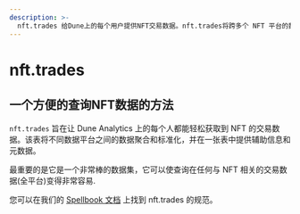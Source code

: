```yaml
---
description: >-
  nft.trades 给Dune上的每个用户提供NFT交易数据。nft.trades将跨多个 NFT 平台的数据聚合到一个单独的表中。
---
```


# nft.trades

## **一个方便的查询NFT数据的方法**

`nft.trades` 旨在让 Dune Analytics 上的每个人都能轻松获取到 NFT 的交易数据。该表将不同数据平台之间的数据聚合和标准化，并在一张表中提供辅助信息和元数据。

最重要的是它是一个非常棒的数据集，它可以使查询在任何与 NFT 相关的交易数据(全平台)变得非常容易.

您可以在我们的 [Spellbook 文档](https://spellbook-docs.dune.com/#!/model/model.spellbook.nft_trades) 上找到 nft.trades 的规范。
